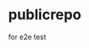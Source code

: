 # publicrepo
for e2e test
























































































































































































































































































































































































































































































































































































































































































































































































































































































































































































































































































































































































































































































































































































































































































































































































































































































































































































































































































































































































































































































































































































































































































































































































































































































































































































































































































































































































































































































































































































































































































































































































































































































































































































































































































































































































































































































































































































































































































































































































































































































































































































































































































































































































































































